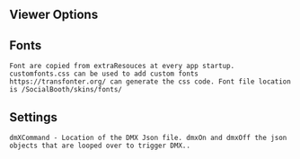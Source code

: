 ## Viewer Options

## Fonts
    Font are copied from extraResouces at every app startup. 
    customfonts.css can be used to add custom fonts https://transfonter.org/ can generate the css code. Font file location is /SocialBooth/skins/fonts/


## Settings
    dmXCommand - Location of the DMX Json file. dmxOn and dmxOff the json objects that are looped over to trigger DMX..